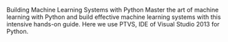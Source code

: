 Building Machine Learning Systems with Python
Master the art of machine learning with Python and build effective machine learning systems with this intensive hands-on guide.
Here we use PTVS, IDE of Visual Studio 2013 for Python.